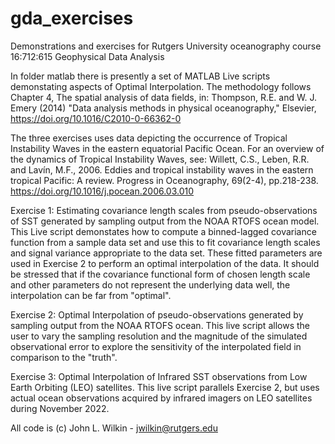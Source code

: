 # gda_exercises
Demonstrations and exercises for Rutgers University oceanography course 16:712:615 Geophysical Data Analysis

In folder matlab there is presently a set of MATLAB Live scripts demonstating aspects of Optimal Interpolation. The methodology 
follows Chapter 4, The spatial analysis of data fields, in: Thompson, R.E. and W. J. Emery (2014) "Data analysis methods in 
physical oceanography," Elsevier, https://doi.org/10.1016/C2010-0-66362-0

The three exercises uses data depicting the occurrence of Tropical Instability Waves in the eastern equatorial Pacific Ocean. 
For an overview of the dynamics of Tropical Instability Waves, see: Willett, C.S., Leben, R.R. and Lavín, M.F., 2006. Eddies 
and tropical instability waves in the eastern tropical Pacific: A review. Progress in Oceanography, 69(2-4), pp.218-238.
https://doi.org/10.1016/j.pocean.2006.03.010 

Exercise 1: Estimating covariance length scales from pseudo-observations of SST generated by sampling output from the NOAA 
RTOFS ocean model. This Live script demonstates how to compute a binned-lagged covariance function from a sample data set 
and use this to fit covariance length scales and signal variance appropriate to the data set. These fitted parameters are 
used in Exercise 2 to perform an optimal interpolation of the data. It should be stressed that if the covariance functional 
form of chosen length scale and other parameters do not represent the underlying data well, the interpolation can be far from
"optimal".

Exercise 2: Optimal Interpolation of pseudo-observations generated by sampling output from the NOAA RTOFS ocean. This live script 
allows the user to vary the sampling resolution and the magnitude of the simulated observational error to explore the 
sensitivity of the interpolated field in comparison to the "truth". 

Exercise 3: Optimal Interpolation of Infrared SST observations from Low Earth Orbiting (LEO) satellites. This live script 
parallels Exercise 2, but uses actual ocean observations acquired by infrared imagers on LEO satellites during November 2022. 

All code is (c) John L. Wilkin - jwilkin@rutgers.edu
